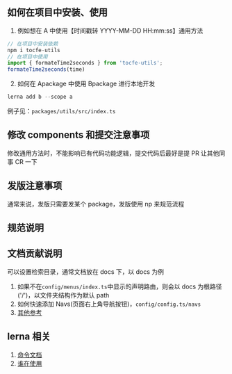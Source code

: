 ## 如何在项目中安装、使用

1.  例如想在 A 中使用【时间戳转 YYYY-MM-DD HH:mm:ss】通用方法

```js
// 在项目中安装依赖
npm i tocfe-utils
// 在项目中使用
import { formateTime2seconds } from 'tocfe-utils';
formateTime2seconds(time)
```

2.  如何在 Apackage 中使用 Bpackage 进行本地开发

```js
lerna add b --scope a
```

例子见：`packages/utils/src/index.ts`

## 修改 components 和提交注意事项

修改通用方法时，不能影响已有代码功能逻辑，提交代码后最好是提 PR 让其他同事 CR 一下

## 发版注意事项

通常来说，发版只需要发某个 package，发版使用 np 来规范流程

## 规范说明

## 文档贡献说明

可以设置检索目录，通常文档放在 docs 下，以 docs 为例

1. 如果不在`config/menus/index.ts`中显示的声明路由，则会以 docs 为根路径('/')，以文件夹结构作为默认 path
2. 如何快速添加 Navs(页面右上角导航按钮)，`config/config.ts/navs`
3. [其他参考](https://d.umijs.org/zh-CN/config)

## lerna 相关

1. [命令文档](http://www.febeacon.com/lerna-docs-zh-cn/routes/basic/about.html)
2. [谁在使用](https://www.lernajs.cn/#users)
